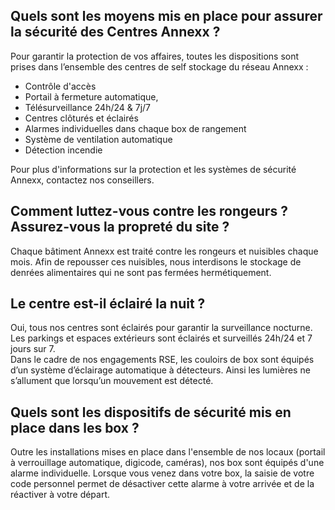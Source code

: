 ## Quels sont les moyens mis en place pour assurer la sécurité des Centres Annexx ?
Pour garantir la protection de vos affaires, toutes les dispositions sont prises dans l’ensemble des centres de self stockage du réseau Annexx :

- Contrôle d'accès
- Portail à fermeture automatique,
- Télésurveillance 24h/24 & 7j/7
- Centres clôturés et éclairés
- Alarmes individuelles dans chaque box de rangement
- Système de ventilation automatique
- Détection incendie

Pour plus d'informations sur la protection et les systèmes de sécurité Annexx, contactez nos conseillers.

## Comment luttez-vous contre les rongeurs ? Assurez-vous la propreté du site ?
Chaque bâtiment Annexx est traité contre les rongeurs et nuisibles chaque mois. Afin de repousser ces nuisibles, nous interdisons le stockage de denrées alimentaires qui ne sont pas fermées hermétiquement.

## Le centre est-il éclairé la nuit ?
Oui, tous nos centres sont éclairés pour garantir la surveillance nocturne. Les parkings et espaces extérieurs sont éclairés et surveillés 24h/24 et 7 jours sur 7.  
Dans le cadre de nos engagements RSE, les couloirs de box sont équipés d’un système d’éclairage automatique à détecteurs. Ainsi les lumières ne s’allument que lorsqu’un mouvement est détecté.

## Quels sont les dispositifs de sécurité mis en place dans les box ?

Outre les installations mises en place dans l'ensemble de nos locaux (portail à verrouillage automatique, digicode, caméras), nos box sont équipés d'une alarme individuelle. Lorsque vous venez dans votre box, la saisie de votre code personnel permet de désactiver cette alarme à votre arrivée et de la réactiver à votre départ.